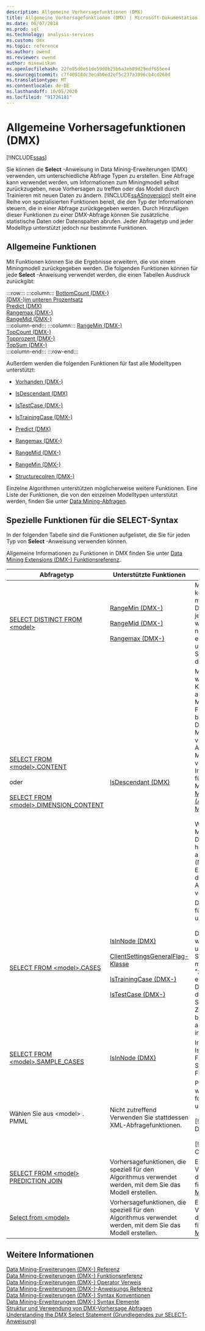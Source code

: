```yaml
---
description: Allgemeine Vorhersagefunktionen (DMX)
title: Allgemeine Vorhersagefunktionen (DMX) | Microsoft-Dokumentation
ms.date: 06/07/2018
ms.prod: sql
ms.technology: analysis-services
ms.custom: dmx
ms.topic: reference
ms.author: owend
ms.reviewer: owend
author: minewiskan
ms.openlocfilehash: 22fe85d0e51de59d0b25b6a3eb89d29edf655ee4
ms.sourcegitcommit: c7f40918dc3ecdb0ed2ef5c237a3996cb4cd268d
ms.translationtype: MT
ms.contentlocale: de-DE
ms.lasthandoff: 10/05/2020
ms.locfileid: "91726181"
---
```

# <a name="general-prediction-functions-dmx"></a>Allgemeine Vorhersagefunktionen (DMX)
[!INCLUDE[ssas](../includes/applies-to-version/ssas.md)]

  Sie können die **Select** -Anweisung in Data Mining-Erweiterungen (DMX) verwenden, um unterschiedliche Abfrage Typen zu erstellen. Eine Abfrage kann verwendet werden, um Informationen zum Miningmodell selbst zurückzugeben, neue Vorhersagen zu treffen oder das Modell durch Trainieren mit neuen Daten zu ändern. [!INCLUDE[ssASnoversion](../includes/ssasnoversion-md.md)] stellt eine Reihe von spezialisierten Funktionen bereit, die den Typ der Informationen steuern, die in einer Abfrage zurückgegeben werden. Durch Hinzufügen dieser Funktionen zu einer DMX-Abfrage können Sie zusätzliche statistische Daten oder Datenspalten abrufen. Jeder Abfragetyp und jeder Modelltyp unterstützt jedoch nur bestimmte Funktionen.  
  
## <a name="common-functions"></a>Allgemeine Funktionen  
 Mit Funktionen können Sie die Ergebnisse erweitern, die von einem Miningmodell zurückgegeben werden. Die folgenden Funktionen können für jede **Select** -Anweisung verwendet werden, die einen Tabellen Ausdruck zurückgibt:  

:::row:::
    :::column:::
        [BottomCount &#40;DMX-&#41;](../dmx/bottomcount-dmx.md)  
        [&#40;DMX-&#41;im unteren Prozentsatz ](../dmx/bottompercent-dmx.md)  
        [Predict &#40;DMX&#41;](../dmx/predict-dmx.md)  
        [Rangemax &#40;DMX-&#41;](../dmx/rangemax-dmx.md)  
        [RangeMid &#40;DMX-&#41;](../dmx/rangemid-dmx.md)  
    :::column-end:::
    :::column:::
        [RangeMin &#40;DMX-&#41;](../dmx/rangemin-dmx.md)  
        [TopCount &#40;DMX-&#41;](../dmx/topcount-dmx.md)  
        [Topprozent &#40;DMX-&#41;](../dmx/toppercent-dmx.md)  
        [TopSum &#40;DMX-&#41;](../dmx/topsum-dmx.md)  
    :::column-end:::
:::row-end:::

 Außerdem werden die folgenden Funktionen für fast alle Modelltypen unterstützt:  
  
-   [Vorhanden &#40;DMX-&#41;](../dmx/exists-dmx.md)  
  
-   [IsDescendant &#40;DMX&#41;](../dmx/isdescendant-dmx.md)  
  
-   [IsTestCase &#40;DMX-&#41;](../dmx/istestcase-dmx.md)  
  
-   [IsTrainingCase &#40;DMX-&#41;](../dmx/istrainingcase-dmx.md)  
  
-   [Predict &#40;DMX&#41;](../dmx/predict-dmx.md)  
  
-   [Rangemax &#40;DMX-&#41;](../dmx/rangemax-dmx.md)  
  
-   [RangeMid &#40;DMX-&#41;](../dmx/rangemid-dmx.md)  
  
-   [RangeMin &#40;DMX-&#41;](../dmx/rangemin-dmx.md)  
  
-   [Structurecolren &#40;DMX-&#41;](../dmx/structurecolumn-dmx.md)  
  
 Einzelne Algorithmen unterstützen möglicherweise weitere Funktionen. Eine Liste der Funktionen, die von den einzelnen Modelltypen unterstützt werden, finden Sie unter [Data Mining-Abfragen](/analysis-services/data-mining/data-mining-queries).  
  
## <a name="functions-specific-to-select-syntax"></a>Spezielle Funktionen für die SELECT-Syntax  
 In der folgenden Tabelle sind die Funktionen aufgelistet, die Sie für jeden Typ von **Select** -Anweisung verwenden können.  
  
 Allgemeine Informationen zu Funktionen in DMX finden Sie unter [Data Mining Extensions &#40;DMX-&#41; Funktionsreferenz](../dmx/data-mining-extensions-dmx-function-reference.md).  
  
|Abfragetyp|Unterstützte Funktionen|Bemerkungen|  
|----------------|-------------------------|-------------|  
|[SELECT DISTINCT FROM \<model>](../dmx/select-distinct-from-model-dmx.md)|[RangeMin &#40;DMX-&#41;](../dmx/rangemin-dmx.md)<br /><br /> [RangeMid &#40;DMX-&#41;](../dmx/rangemid-dmx.md)<br /><br /> [Rangemax &#40;DMX-&#41;](../dmx/rangemax-dmx.md)|Mit diesen Funktionen können maximale Werte, minimale Werte und Durchschnittswerte für jede Spalte angegeben werden, die einen numerischen Datentyp enthält. Dies ist unabhängig davon, ob die Spalte kontinuierliche oder diskrete Werte enthält.|  
|[SELECT FROM \<model>.CONTENT](../dmx/select-from-model-content-dmx.md)<br /><br /> oder<br /><br /> [SELECT FROM \<model>.DIMENSION_CONTENT](../dmx/select-from-model-dimension-content-dmx.md)|[IsDescendant &#40;DMX&#41;](../dmx/isdescendant-dmx.md)|Mit dieser Funktion werden untergeordnete Knoten für den angegebenen Knoten im Modell abgerufen. Die Funktion kann beispielsweise zum Durchlaufen der Knoten im Miningmodellinhalt verwendet werden. Die Anordnung der Knoten im Miningmodellinhalt hängt vom Modeltyp ab. Weitere Informationen zur Struktur für jeden Mining Modelltyp finden Sie unter [Mining Model Content &#40;Analysis Services-Data Mining&#41;](/analysis-services/data-mining/mining-model-content-analysis-services-data-mining).<br /><br /> Wenn Sie den Mining Modell Inhalt als Dimension gespeichert haben, können Sie auch andere MDX-Funktionen (Multidimensional Expressions) verwenden, die zum Abfragen einer Attribut Hierarchie verfügbar sind.|  
|[SELECT FROM \<model>.CASES](../dmx/select-from-model-cases-dmx.md)|[IsInNode &#40;DMX&#41;](../dmx/isinnode-dmx.md)<br /><br /> [ClientSettingsGeneralFlag-Klasse](../relational-databases/wmi-provider-configuration-classes/clientsettingsgeneralflag-class/clientsettingsgeneralflag-class.md)<br /><br /> [IsTrainingCase &#40;DMX-&#41;](../dmx/istrainingcase-dmx.md)<br /><br /> [IsTestCase &#40;DMX-&#41;](../dmx/istestcase-dmx.md)|Die lag-Funktion wird nur für Zeitreihen Modelle unterstützt.<br /><br /> Die IsTestCase-Funktion wird in Modellen unterstützt, die auf einer Struktur basieren, die mithilfe der Option "zurück gehaltene Daten" erstellt wurde, um ein Test Dataset zu erstellen. Wenn das Modell nicht auf einer Struktur mit einem Zurückhaltungstestdataset basiert, werden alle Fälle als Trainingsfälle interpretiert.|  
|[SELECT FROM \<model>.SAMPLE_CASES](../dmx/select-from-model-sample-cases-dmx.md)|[IsInNode &#40;DMX&#41;](../dmx/isinnode-dmx.md)|In diesem Kontext gibt die IsInNode-Funktion einen Fall zurück, der zu einem Satz idealisierter Beispiel Fälle gehört.|  
|Wählen Sie aus \<model> . PMML|Nicht zutreffend Verwenden Sie stattdessen XML-Abfragefunktionen.|PMML-Darstellungen werden nur für die folgenden Modelltypen unterstützt:<br /><br /> [!INCLUDE[msCoName](../includes/msconame-md.md)] Decision Trees<br /><br /> [!INCLUDE[msCoName](../includes/msconame-md.md)] Clustering|  
|[SELECT FROM \<model> PREDICTION JOIN](../dmx/select-from-model-prediction-join-dmx.md)|Vorhersagefunktionen, die speziell für den Algorithmus verwendet werden, mit dem Sie das Modell erstellen.|Eine Liste der Vorhersagefunktionen für die einzelnen Modelltypen finden Sie unter [Data Mining-Abfragen](/analysis-services/data-mining/data-mining-queries).|  
|[Select from \<model>](../dmx/select-from-model-dmx.md)|Vorhersagefunktionen, die speziell für den Algorithmus verwendet werden, mit dem Sie das Modell erstellen.|Eine Liste der Vorhersagefunktionen für die einzelnen Modelltypen finden Sie unter [Data Mining-Abfragen](/analysis-services/data-mining/data-mining-queries).|  
  
## <a name="see-also"></a>Weitere Informationen  
 [Data Mining-Erweiterungen &#40;DMX-&#41; Referenz](../dmx/data-mining-extensions-dmx-reference.md)   
 [Data Mining-Erweiterungen &#40;DMX-&#41; Funktionsreferenz](../dmx/data-mining-extensions-dmx-function-reference.md)   
 [Data Mining-Erweiterungen &#40;DMX-&#41; Operator Verweis](../dmx/data-mining-extensions-dmx-operator-reference.md)   
 [Data Mining-Erweiterungen &#40;DMX-&#41;-Anweisungs Referenz](../dmx/data-mining-extensions-dmx-statements.md)   
 [Data Mining-Erweiterungen &#40;DMX-&#41; Syntax Konventionen](../dmx/data-mining-extensions-dmx-syntax-conventions.md)   
 [Data Mining-Erweiterungen &#40;DMX-&#41; Syntax Elemente](../dmx/data-mining-extensions-dmx-syntax-elements.md)   
 [Struktur und Verwendung von DMX-Vorhersage Abfragen](../dmx/structure-and-usage-of-dmx-prediction-queries.md)   
 [Understanding the DMX Select Statement (Grundlegendes zur SELECT-Anweisung)](../dmx/understanding-the-dmx-select-statement.md)  
  
